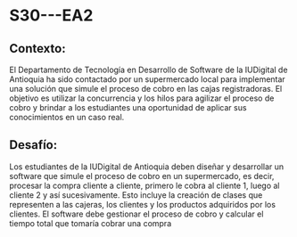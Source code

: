 # S30---EA2
## Contexto:
El Departamento de Tecnología en Desarrollo de Software de la IUDigital de Antioquia ha 
sido contactado por un supermercado local para implementar una solución que simule el 
proceso de cobro en las cajas registradoras. El objetivo es utilizar la concurrencia y los hilos 
para agilizar el proceso de cobro y brindar a los estudiantes una oportunidad de aplicar sus 
conocimientos en un caso real.
## Desafío:
Los estudiantes de la IUDigital de Antioquia deben diseñar y desarrollar un software que 
simule el proceso de cobro en un supermercado, es decir, procesar la compra cliente a 
cliente, primero le cobra al cliente 1, luego al cliente 2 y así sucesivamente. Esto incluye la 
creación de clases que representen a las cajeras, los clientes y los productos adquiridos por 
los clientes. El software debe gestionar el proceso de cobro y calcular el tiempo total que 
tomaría cobrar una compra